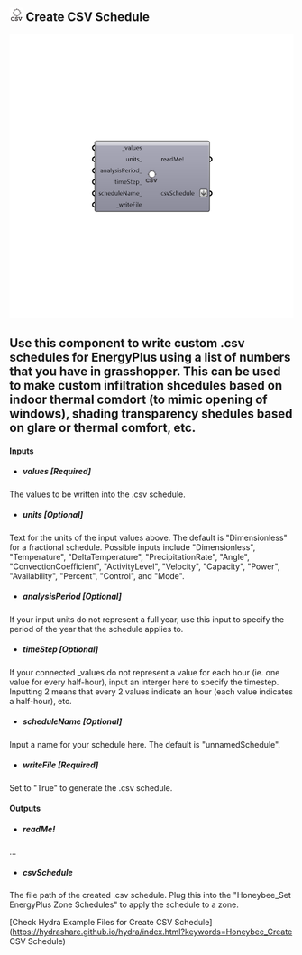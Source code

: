 ## ![](../../images/icons/Create_CSV_Schedule.png) Create CSV Schedule

![](../../images/components/Create_CSV_Schedule.png)

Use this component to write custom .csv schedules for EnergyPlus using a list of numbers that you have in grasshopper.  This can be used to make custom infiltration shcedules based on indoor thermal comdort (to mimic opening of windows), shading transparency shedules based on glare or thermal comfort, etc.
 -
 

#### Inputs
* ##### values [Required]
The values to be written into the .csv schedule.
* ##### units [Optional]
Text for the units of the input values above.  The default is "Dimensionless" for a fractional schedule.  Possible inputs include "Dimensionless", "Temperature", "DeltaTemperature", "PrecipitationRate", "Angle", "ConvectionCoefficient", "ActivityLevel", "Velocity", "Capacity", "Power", "Availability", "Percent", "Control", and "Mode".
* ##### analysisPeriod [Optional]
If your input units do not represent a full year, use this input to specify the period of the year that the schedule applies to.
* ##### timeStep [Optional]
If your connected _values do not represent a value for each hour (ie. one value for every half-hour), input an interger here to specify the timestep.  Inputting 2 means that every 2 values indicate an hour (each value indicates a half-hour), etc.
* ##### scheduleName [Optional]
Input a name for your schedule here.  The default is "unnamedSchedule".
* ##### writeFile [Required]
Set to "True" to generate the .csv schedule.

#### Outputs
* ##### readMe!
...
* ##### csvSchedule
The file path of the created .csv schedule.  Plug this into the "Honeybee_Set EnergyPlus Zone Schedules" to apply the schedule to a zone.


[Check Hydra Example Files for Create CSV Schedule](https://hydrashare.github.io/hydra/index.html?keywords=Honeybee_Create CSV Schedule)